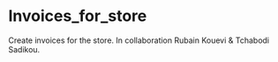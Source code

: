 # Invoices_for_store
Create invoices for the store. In collaboration Rubain Kouevi &amp; Tchabodi Sadikou.
